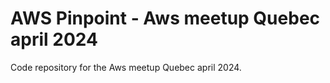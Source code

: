 # AWS Pinpoint - Aws meetup Quebec april 2024

Code repository for the Aws meetup Quebec april 2024.
